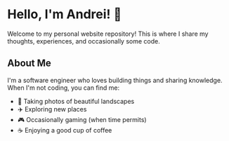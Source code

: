 # Hello, I'm Andrei! 👋

Welcome to my personal website repository! This is where I share my thoughts, experiences, and occasionally some code.

## About Me

I'm a software engineer who loves building things and sharing knowledge. When I'm not coding, you can find me:

- 📸 Taking photos of beautiful landscapes
- ✈️ Exploring new places
- 🎮 Occasionally gaming (when time permits)
- ☕️ Enjoying a good cup of coffee